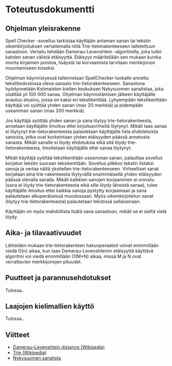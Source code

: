 # Toteutusdokumentti

## Ohjelman yleisrakenne

Spell Checker -sovellus tarkistaa käyttäjän antaman sanan tai tekstin oikeinkirjoituksen vertailemalla niitä Trie-tietorakenteeseen talletettuun sanastoon. Vertailu tehdään Damerau-Levenshtein -algoritmilla, joka tutkii kahden sanan välistä etäisyyttä. Etäisyys määritellään sen mukaan kuinka monta kirjaimen poistoa, lisäystä tai korvaamista tarvitaan merkkijonon muuntamiseen toiseksi.

Ohjelman käynnistyessä tallennetaan SpellChecker-luokalle annettu tekstitiedostossa oleva sanasto trie-tietorakenteeseen. Sanastona hyödynnetään Kotimaisten kielten keskuksen Nykysuomen sanalistaa, joka sisältää yli 100 000 sanaa. Ohjelman käynnistämisen jälkeen käyttäjälle avautuu etusivu, jossa on kaksi eri tekstikenttää. Lyhyempään tekstikenttään käyttäjä voi syöttää yhden sanan (max 20 merkkiä) ja pidempään useamman sanan (max 200 merkkiä).

Jos käyttäjä syöttää yhden sanan ja sana löytyy trie-tietorakenteesta, annetaan käyttäjälle ilmoitus ettei kirjoitusvirheitä löytynyt. Mikäli taas sanaa ei löytynyt trie-tietorakenteesta palautetaan käyttäjälle lista ehdotetuista sanoista, jotka ovat korkeintaan yhden etäisyyden päässä annetusta sanasta. Mikäli sanalle ei löydy ehdotuksia eikä sitä löydy trie-tietorakenteesta, ilmoitetaan käyttäjälle ettei sanaa löytynyt. 

Mikäli käyttäjä syöttää tekstikenttään useamman sanan, palauttaa sovellus korjatun tekstin suoraan teksikenttään. Sovellus pilkkoo tekstin listaksi sanoja ja vertaa näitä yksitellen trie-tietorakenteeseen. Virheelliset sanat korjataan aina trie-rakenteesta löytyvällä ensimmäisellä yhden etäisyyden päässä olevalla sanalla. Mikäli kaikkien sanojen korjaaminen ei onnistu (sana ei löydy trie-tietorakenteesta eikä sille löydy läheistä sanaa), tulee käyttäjälle ilmoitus ettei kaikkia sanoja pystytty korjaamaan ja sana palautetaan alkuperäisessä muodossaan. Myös oikeinkirjoitetun sanat (löytyy trie-tietorakenteesta) palautetaan tekstissä sellaisenaan. 

Käyttäjän on myös mahdollista lisätä sana sanastoon, mikäli se ei sieltä vielä löydy. 

## Aika- ja tilavaativuudet

Lähteiden mukaan trie-tietorakenteen hakuoperaatiot voivat enimmillään viedä O(n) aikaa, kun taas Damerau-Levenshteinin etäisyyttä käyttävä algoritmi voi viedä enimmillään O(M*N) aikaa, missä M ja N ovat verrattavien merkkijonojen pituudet.

## Puutteet ja parannusehdotukset

Tulossa..

## Laajojen kielimallien käyttö

Tulossa..

## Viitteet
- [Damerau–Levenshtein distance (Wikipedia)](https://en.wikipedia.org/wiki/Damerau%E2%80%93Levenshtein_distance)
- [Trie (Wikipedia)](https://en.wikipedia.org/wiki/Trie)
- [Nykysuomen sanalista](https://www.kotus.fi/aineistot/sana-aineistot/nykysuomen_sanalista)
